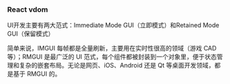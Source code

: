 

### React vdom

UI开发主要有两大范式：Immediate Mode GUI（立即模式）和Retained Mode GUI（保留模式）

简单来说，IMGUI 每帧都是全量刷新，主要用在实时性很高的领域（游戏 CAD 等）；RMGUI 是最广泛的 UI 范式，每个组件都被封装到一个对象里，便于状态管理和复杂的嵌套布局。无论是网页、iOS、Android 还是 Qt 等桌面开发领域，都是基于 RMGUI 的。